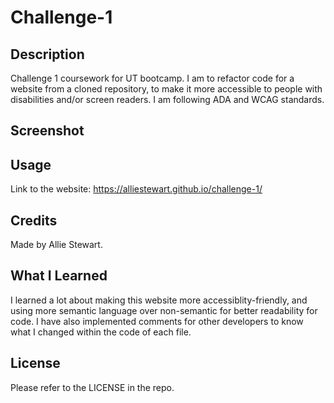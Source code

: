 # Challenge-1

## Description
Challenge 1 coursework for UT bootcamp.
I am to refactor code for a website from a cloned repository,
to make it more accessible to people with disabilities and/or screen readers.
I am following ADA and WCAG standards.

## Screenshot


## Usage
Link to the website: https://alliestewart.github.io/challenge-1/

## Credits
Made by Allie Stewart.

## What I Learned
I learned a lot about making this website more accessiblity-friendly, 
and using more semantic language over non-semantic for better readability for code.
I have also implemented comments for other developers to know what I changed within the code
of each file.

## License
Please refer to the LICENSE in the repo.